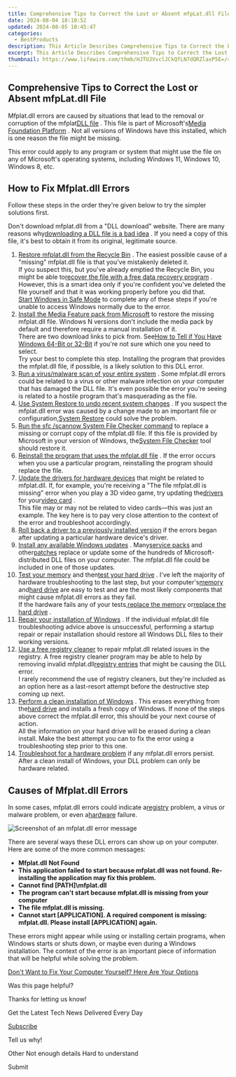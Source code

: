```yaml
---
title: Comprehensive Tips to Correct the Lost or Absent mfpLat.dll File
date: 2024-08-04 18:10:52
updated: 2024-08-05 10:45:47
categories:
  - BestProducts
description: This Article Describes Comprehensive Tips to Correct the Lost or Absent mfpLat.dll File
excerpt: This Article Describes Comprehensive Tips to Correct the Lost or Absent mfpLat.dll File
thumbnail: https://www.lifewire.com/thmb/HJTUJVvclJCkQfLN7dQRZlaxP5E=/400x300/filters:no_upscale():max_bytes(150000):strip_icc():format(webp)/mfplat-dll-error-message-59b2e7669abed50011a7b9de.png
---
```


## Comprehensive Tips to Correct the Lost or Absent mfpLat.dll File
 Mfplat.dll errors are caused by situations that lead to the removal or corruption of the mfplat[DLL file](https://www.lifewire.com/what-is-a-dll-file-2625852) . This file is part of Microsoft's[Media Foundation Platform](https://learn.microsoft.com/en-us/windows/win32/medfound/microsoft-media-foundation-sdk?redirectedfrom=MSDN) . Not all versions of Windows have this installed, which is one reason the file might be missing.

 This error could apply to any program or system that might use the file on any of Microsoft's operating systems, including Windows 11, Windows 10, Windows 8, etc.

## How to Fix Mfplat.dll Errors

 Follow these steps in the order they're given below to try the simpler solutions first.

 Don't download mfplat.dll from a "DLL download" website. There are many reasons why[downloading a DLL file is a bad idea](https://www.lifewire.com/important-reasons-not-to-download-dll-files-2624455) . If you need a copy of this file, it's best to obtain it from its original, legitimate source.

1. [Restore mfplat.dll from the Recycle Bin](https://www.lifewire.com/how-to-restore-deleted-files-from-the-recycle-bin-2624515) . The easiest possible cause of a "missing" mfplat.dll file is that you've mistakenly deleted it.  
 If you suspect this, but you've already emptied the Recycle Bin, you might be able to[recover the file with a free data recovery program](https://www.lifewire.com/free-data-recovery-software-tools-2622893) . However, this is a smart idea only if you're confident you've deleted the file yourself and that it was working properly before you did that.  
[Start Windows in Safe Mode](https://www.lifewire.com/how-do-i-start-windows-in-safe-mode-2624480) to complete any of these steps if you're unable to access Windows normally due to the error.
2. [Install the Media Feature pack from Microsoft](https://www.microsoft.com/en-us/software-download/mediafeaturepack) to restore the missing mfplat.dll file. Windows N versions don't include the media pack by default and therefore require a manual installation of it.  
 There are two download links to pick from. See[How to Tell if You Have Windows 64-Bit or 32-Bit](https://www.lifewire.com/am-i-running-a-32-bit-or-64-bit-version-of-windows-2624475) if you're not sure which one you need to select.  
 Try your best to complete this step. Installing the program that provides the mfplat.dll file, if possible, is a likely solution to this DLL error.
3. [Run a virus/malware scan of your entire system](https://www.lifewire.com/properly-scan-your-computer-for-viruses-and-other-malware-2624526) . Some mfplat.dll errors could be related to a virus or other malware infection on your computer that has damaged the DLL file. It's even possible the error you're seeing is related to a hostile program that's masquerading as the file.
4. [Use System Restore to undo recent system changes](https://www.lifewire.com/how-to-use-system-restore-in-windows-2626131) . If you suspect the mfplat.dll error was caused by a change made to an important file or configuration,[System Restore](https://www.lifewire.com/what-is-system-restore-2626022) could solve the problem.
5. [Run the sfc /scannow System File Checker command](https://www.lifewire.com/how-to-use-sfc-scannow-to-repair-windows-system-files-2626161) to replace a missing or corrupt copy of the mfplat.dll file. If this file is provided by Microsoft in your version of Windows, the[System File Checker](https://www.lifewire.com/sfc-command-system-file-checker-2626020) tool should restore it.
6. [Reinstall the program that uses the mfplat.dll file](https://www.lifewire.com/what-is-the-proper-way-to-reinstall-a-software-program-2624478) . If the error occurs when you use a particular program, reinstalling the program should replace the file.
7. [Update the drivers for hardware devices](https://www.lifewire.com/how-to-update-drivers-in-windows-2619214) that might be related to mfplat.dll. If, for example, you're receiving a "The file mfplat.dll is missing" error when you play a 3D video game, try updating the[drivers](https://www.lifewire.com/what-is-a-device-driver-2625796) for your[video card](https://www.lifewire.com/what-is-a-video-card-2618161) .  
 This file may or may not be related to video cards—this was just an example. The key here is to pay very close attention to the context of the error and troubleshoot accordingly.
8. [Roll back a driver to a previously installed version](https://www.lifewire.com/how-to-roll-back-a-driver-in-windows-2619217) if the errors began after updating a particular hardware device's driver.
9. [Install any available Windows updates](https://www.lifewire.com/how-to-check-for-install-windows-updates-2624596) . Many[service packs](https://www.lifewire.com/what-is-a-service-pack-2626010) and other[patches](https://www.lifewire.com/what-is-a-patch-2625960) replace or update some of the hundreds of Microsoft-distributed DLL files on your computer. The mfplat.dll file could be included in one of those updates.
10. [Test your memory](https://www.lifewire.com/free-memory-test-programs-2626178) and then[test your hard drive](https://www.lifewire.com/free-hard-drive-testing-programs-2626183) . I've left the majority of hardware troubleshooting to the last step, but your computer's[memory](https://www.lifewire.com/what-is-random-access-memory-ram-2618159) and[hard drive](https://www.lifewire.com/what-is-a-hard-disk-drive-2618152) are easy to test and are the most likely components that might cause mfplat.dll errors as they fail.  
 If the hardware fails any of your tests,[replace the memory](https://www.lifewire.com/how-to-replace-the-memory-ram-in-a-computer-2626201) or[replace the hard drive](https://www.lifewire.com/how-to-replace-a-hard-drive-2626200) .
11. [Repair your installation of Windows](https://www.lifewire.com/how-do-i-automatically-repair-windows-problems-2624907) . If the individual mfplat.dll file troubleshooting advice above is unsuccessful, performing a startup repair or repair installation should restore all Windows DLL files to their working versions.
12. [Use a free registry cleaner](https://www.lifewire.com/free-registry-cleaners-2626176) to repair mfplat.dll related issues in the registry. A free registry cleaner program may be able to help by removing invalid mfplat.dll[registry entries](https://www.lifewire.com/what-is-a-registry-key-2625999) that might be causing the DLL error.  
 I rarely recommend the use of registry cleaners, but they're included as an option here as a last-resort attempt before the destructive step coming up next.
13. [Perform a clean installation of Windows](https://www.lifewire.com/how-to-clean-install-windows-2624904) . This erases everything from the[hard drive](https://www.lifewire.com/what-is-a-hard-disk-drive-2618152) and installs a fresh copy of Windows. If none of the steps above correct the mfplat.dll error, this should be your next course of action.  
 All the information on your hard drive will be erased during a clean install. Make the best attempt you can to fix the error using a troubleshooting step prior to this one.
14. [Troubleshoot for a hardware problem](https://www.lifewire.com/fix-a-dll-issue-caused-by-a-hardware-problem-2624493) if any mfplat.dll errors persist. After a clean install of Windows, your DLL problem can only be hardware related.

## Causes of Mfplat.dll Errors

 In some cases, mfplat.dll errors could indicate a[registry](https://www.lifewire.com/windows-registry-2625992) problem, a virus or malware problem, or even a[hardware](https://www.lifewire.com/computer-hardware-2625895) failure.

![Screenshot of an mfplat.dll error message](https://www.lifewire.com/thmb/5MNKpVw1u_5udN3edS5wbRYSReg=/1500x0/filters:no_upscale():max_bytes(150000):strip_icc():format(webp)/mfplat-dll-error-message-59b2e7669abed50011a7b9de.png)

 There are several ways these DLL errors can show up on your computer. Here are some of the more common messages:

* **Mfplat.dll Not Found**
* **This application failed to start because mfplat.dll was not found. Re-installing the application may fix this problem.**
* **Cannot find \[PATH\]\\mfplat.dll**
* **The program can't start because mfplat.dll is missing from your computer**
* **The file mfplat.dll is missing.**
* **Cannot start \[APPLICATION\]. A required component is missing: mfplat.dll. Please install \[APPLICATION\] again.**

 These errors might appear while using or installing certain programs, when Windows starts or shuts down, or maybe even during a Windows installation. The context of the error is an important piece of information that will be helpful while solving the problem.

[Don't Want to Fix Your Computer Yourself? Here Are Your Options](https://www.lifewire.com/how-do-i-get-my-computer-fixed-2625167)

Was this page helpful?

Thanks for letting us know!

 Get the Latest Tech News Delivered Every Day

[Subscribe](https://www.lifewire.com/#)

Tell us why!

 Other  Not enough details  Hard to understand

 Submit

<ins class="adsbygoogle"
     style="display:block"
     data-ad-format="autorelaxed"
     data-ad-client="ca-pub-7571918770474297"
     data-ad-slot="1223367746"></ins>



<ins class="adsbygoogle"
     style="display:block"
     data-ad-client="ca-pub-7571918770474297"
     data-ad-slot="8358498916"
     data-ad-format="auto"
     data-full-width-responsive="true"></ins>
